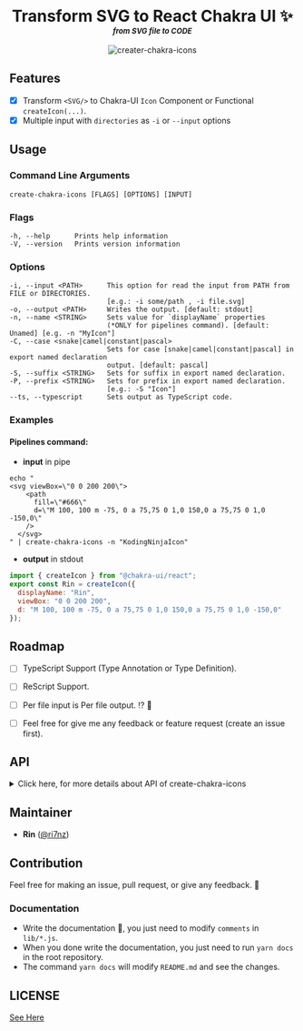 <p align="center">
  <label style="font-weight:bold;font-size:200%">Transform SVG to React Chakra UI <Icon \/> ✨ </label>
  <br/><label style="font-weight:bold;font-size:small;font-style:italic">from SVG file to CODE</label>
  <br/>
  <br/>
  <img src="https://github.com/kodingdotninja/create-chakra-icons/blob/main/create-chakra-icons.gif?raw=true" alt="creater-chakra-icons" />  
</p>


## Features
* [x] Transform `<SVG/>` to Chakra-UI `Icon` Component or Functional `createIcon(...)`.
* [x] Multiple input with `directories` as `-i` or `--input` options

## Usage

### Command Line Arguments
```console
create-chakra-icons [FLAGS] [OPTIONS] [INPUT]
```

### Flags
```console
-h, --help      Prints help information
-V, --version   Prints version information
```

### Options
```console
-i, --input <PATH>      This option for read the input from PATH from FILE or DIRECTORIES.
                        [e.g.: -i some/path , -i file.svg]
-o, --output <PATH>     Writes the output. [default: stdout]
-n, --name <STRING>     Sets value for `displayName` properties
                        (*ONLY for pipelines command). [default: Unamed] [e.g. -n "MyIcon"]
-C, --case <snake|camel|constant|pascal>     
                        Sets for case [snake|camel|constant|pascal] in export named declaration 
                        output. [default: pascal]
-S, --suffix <STRING>   Sets for suffix in export named declaration.
-P, --prefix <STRING>   Sets for prefix in export named declaration.
                        [e.g.: -S "Icon"]
--ts, --typescript      Sets output as TypeScript code.
```
### Examples

#### Pipelines command:

* **input** in pipe
```console
echo "
<svg viewBox=\"0 0 200 200\">
    <path
      fill=\"#666\"
      d=\"M 100, 100 m -75, 0 a 75,75 0 1,0 150,0 a 75,75 0 1,0 -150,0\"
    />
  </svg>
" | create-chakra-icons -n "KodingNinjaIcon"
```
* **output** in stdout 

```jsx
import { createIcon } from "@chakra-ui/react";
export const Rin = createIcon({
  displayName: "Rin",
  viewBox: "0 0 200 200",
  d: "M 100, 100 m -75, 0 a 75,75 0 1,0 150,0 a 75,75 0 1,0 -150,0"
});
```

## Roadmap

* [ ] TypeScript Support (Type Annotation or Type Definition).
* [ ] ReScript Support.
* [ ] Per file input is Per file output. ⁉️ 🤔
* [ ] Feel free for give me any feedback or feature request (create an issue first).


## API

<details>
<summary> Click here, for more details about API of create-chakra-icons</summary>
<!-- Generated by documentation.js. Update this documentation by updating the source code. -->

#### Table of Contents

*   [ast](#ast)
    *   [pairToObjectProperty](#pairtoobjectproperty)
        *   [Examples](#examples)
    *   [objectPropertyToPair](#objectpropertytopair)
        *   [Parameters](#parameters)
        *   [Examples](#examples-1)
    *   [objectToObjectExpression](#objecttoobjectexpression)
        *   [Parameters](#parameters-1)
        *   [Examples](#examples-2)
    *   [objectExpressionToObject](#objectexpressiontoobject)
        *   [Parameters](#parameters-2)
        *   [Examples](#examples-3)
    *   [toImportDeclaration](#toimportdeclaration)
        *   [Parameters](#parameters-3)
    *   [toExportNamedDeclaration](#toexportnameddeclaration)
        *   [Parameters](#parameters-4)
        *   [Properties](#properties)
        *   [Examples](#examples-4)
    *   [toSource](#tosource)
        *   [Parameters](#parameters-5)
    *   [hastToProperties](#hasttoproperties)
        *   [Parameters](#parameters-6)
    *   [hastChildrenLength](#hastchildrenlength)
        *   [Parameters](#parameters-7)
    *   [hastToJSXProperties](#hasttojsxproperties)
        *   [Parameters](#parameters-8)
    *   [jsxPropertiesToComponent](#jsxpropertiestocomponent)
        *   [Parameters](#parameters-9)
*   [objectToObjectExpression](#objecttoobjectexpression-1)
    *   [Parameters](#parameters-10)
*   [chakra](#chakra)
    *   [createChakraIcon](#createchakraicon)
        *   [Parameters](#parameters-11)
*   [utils](#utils)
    *   [compose](#compose)
        *   [Parameters](#parameters-12)
    *   [pairToObject](#pairtoobject)
        *   [Parameters](#parameters-13)
    *   [objectToPair](#objecttopair)
        *   [Parameters](#parameters-14)
    *   [pairsToObject](#pairstoobject)
        *   [Parameters](#parameters-15)
    *   [objectToPairs](#objecttopairs)
        *   [Parameters](#parameters-16)

### ast

#### pairToObjectProperty

##### Examples

```javascript
const pair = ["hey", "jude"]

pairToObjectProperty(value)
// output:
// {
//   type: 'ObjectProperty',
//   key: { type: 'Identifier', name: 'hey' },
//   value: { type: 'StringLiteral', value: 'jude' },
//   computed: false,
//   shorthand: false,
//   decorators: null
// }
```

Returns **[Object](https://developer.mozilla.org/docs/Web/JavaScript/Reference/Global_Objects/Object)** 

#### objectPropertyToPair

##### Parameters

*   `Object`  

##### Examples

```javascript
const objectProperty = {
  type: 'ObjectProperty',
  key: { type: 'Identifier', name: 'hey' },
  value: { type: 'StringLiteral', value: 'jude' },
  computed: false,
  shorthand: false,
  decorators: null
}

objectPropertyToPair(objectProperty)
// output: ["hey", "jude"]
```

Returns **\[[String](https://developer.mozilla.org/docs/Web/JavaScript/Reference/Global_Objects/String), [String](https://developer.mozilla.org/docs/Web/JavaScript/Reference/Global_Objects/String)]** 

#### objectToObjectExpression

##### Parameters

*   `Object`  

##### Examples

```javascript
let object = { hey: "jude" }
// output:
objectToObjectExpression(object)
// {
//   type: 'ObjectExpression',
//   properties: [
//     {
//       type: 'ObjectProperty',
//       key: [Object],
//       value: [Object],
//       computed: false,
//       shorthand: false,
//       decorators: null
//     }
//   ]
// }
```

Returns **[Object](https://developer.mozilla.org/docs/Web/JavaScript/Reference/Global_Objects/Object)** 

#### objectExpressionToObject

##### Parameters

*   `Object`  

##### Examples

```javascript
let objectExpression = {
  type: 'ObjectExpression',
  properties: [
    {
      type: 'ObjectProperty',
      key: [Object],
      value: [Object],
      computed: false,
      shorthand: false,
      decorators: null
    }
  ]
}
objectExpressionToObject(objectExpression)
// output:
// let object = { hey: "jude" }
```

Returns **[Object](https://developer.mozilla.org/docs/Web/JavaScript/Reference/Global_Objects/Object)** 

#### toImportDeclaration

*   **See**: {<https://babeljs.io/docs/en/babel-types#importdeclaration}>

##### Parameters

*   `from` **[String](https://developer.mozilla.org/docs/Web/JavaScript/Reference/Global_Objects/String)** 
*   `imports` **[Array](https://developer.mozilla.org/docs/Web/JavaScript/Reference/Global_Objects/Array)<[String](https://developer.mozilla.org/docs/Web/JavaScript/Reference/Global_Objects/String)>** 

Returns **[Object](https://developer.mozilla.org/docs/Web/JavaScript/Reference/Global_Objects/Object)** 

#### toExportNamedDeclaration

##### Parameters

*   `Object`  

##### Properties

*   `displayName` **[String](https://developer.mozilla.org/docs/Web/JavaScript/Reference/Global_Objects/String)** 
*   `objectExpression` **[Object](https://developer.mozilla.org/docs/Web/JavaScript/Reference/Global_Objects/Object)** 

##### Examples

```javascript
let object = {
 displayName: "MyModule",
 objectExpression: {...} // you can make with function objectToObjectExpression
}
toExportNamedDeclaration(object)
```

Returns **[Object](https://developer.mozilla.org/docs/Web/JavaScript/Reference/Global_Objects/Object)** 

#### toSource

##### Parameters

*   `Array`  

Returns **[Object](https://developer.mozilla.org/docs/Web/JavaScript/Reference/Global_Objects/Object)** 

#### hastToProperties

##### Parameters

*   `Object`  

Returns **[Object](https://developer.mozilla.org/docs/Web/JavaScript/Reference/Global_Objects/Object)** 

#### hastChildrenLength

##### Parameters

*   `Object`  

Returns **[Number](https://developer.mozilla.org/docs/Web/JavaScript/Reference/Global_Objects/Number)** 

#### hastToJSXProperties

##### Parameters

*   `Object`  

Returns **[Object](https://developer.mozilla.org/docs/Web/JavaScript/Reference/Global_Objects/Object)** 

#### jsxPropertiesToComponent

##### Parameters

*   `Object`  

Returns **[Object](https://developer.mozilla.org/docs/Web/JavaScript/Reference/Global_Objects/Object)** 

### objectToObjectExpression

#### Parameters

*   `object`  

### chakra

the module for generate Chakra Icon Code.

#### createChakraIcon

##### Parameters

*   `svg` **[String](https://developer.mozilla.org/docs/Web/JavaScript/Reference/Global_Objects/String)** 
*   `displayName` **[String](https://developer.mozilla.org/docs/Web/JavaScript/Reference/Global_Objects/String)** 

Returns **[Object](https://developer.mozilla.org/docs/Web/JavaScript/Reference/Global_Objects/Object)** 

### utils

provided utility function.

#### compose

##### Parameters

*   `Array`  

Returns **T** 

#### pairToObject

##### Parameters

*   `Array`  

Returns **[Object](https://developer.mozilla.org/docs/Web/JavaScript/Reference/Global_Objects/Object)** 

#### objectToPair

##### Parameters

*   `Object`  

Returns **[Array](https://developer.mozilla.org/docs/Web/JavaScript/Reference/Global_Objects/Array)** 

#### pairsToObject

##### Parameters

*   `Array`  

Returns **[Object](https://developer.mozilla.org/docs/Web/JavaScript/Reference/Global_Objects/Object)** 

#### objectToPairs

##### Parameters

*   `Object`  

Returns **[Array](https://developer.mozilla.org/docs/Web/JavaScript/Reference/Global_Objects/Array)** 

</details>

## Maintainer
* **Rin** ([@ri7nz](//github.com/ri7nz))

## Contribution

Feel free for making an issue, pull request, or give any feedback. 🙌

### Documentation

*   Write the documentation 📝, you just need to modify `comments` in `lib/*.js`.
*   When you done write the documentation, you just need to run `yarn docs` in the root repository.
*   The command `yarn docs` will modify `README.md` and see the changes.

## LICENSE

[See Here](./LICENSE)
